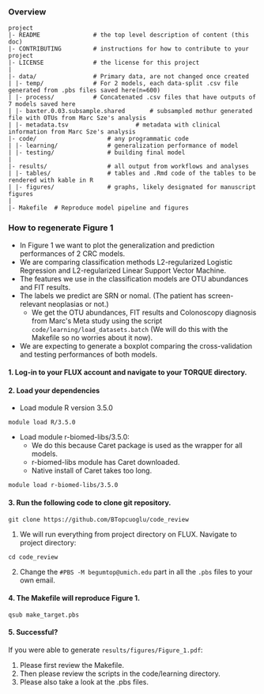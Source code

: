### Overview

	project
	|- README         		# the top level description of content (this doc)
	|- CONTRIBUTING    		# instructions for how to contribute to your project
	|- LICENSE         		# the license for this project
	|
	|- data/           		# Primary data, are not changed once created
	| |- temp/     			# For 2 models, each data-split .csv file generated from .pbs files saved here(n=600) 
	| |- process/     		# Concatenated .csv files that have outputs of 7 models saved here
	| |- baxter.0.03.subsample.shared      	# subsampled mothur generated file with OTUs from Marc Sze's analysis
	| |- metadata.tsv     		        # metadata with clinical information from Marc Sze's analysis 		
	|- code/          			# any programmatic code
	| |- learning/    			# generalization performance of model
	| |- testing/     			# building final model
	|
	|- results/        			# all output from workflows and analyses
	| |- tables/      			# tables and .Rmd code of the tables to be rendered with kable in R
	| |- figures/     			# graphs, likely designated for manuscript figures
	|
	|- Makefile	 # Reproduce model pipeline and figures



### How to regenerate Figure 1
- In Figure 1 we want to plot the generalization and prediction performances of 2 CRC models.
- We are comparing classification methods L2-regularized Logistic Regression and L2-regularized Linear Support Vector Machine.
- The features we use in the classification models are OTU abundances and FIT results.
- The labels we predict are SRN or nomal. (The patient has screen-relevant neoplasias or not.)
	- We get the OTU abundances, FIT results and Colonoscopy diagnosis from Marc's Meta study using the script ```code/learning/load_datasets.batch``` (We will do this with the Makefile so no worries about it now).
- We are expecting to generate a boxplot comparing the cross-validation and testing performances of both models.

#### 1. Log-in to your FLUX account and navigate to your TORQUE directory.

#### 2. Load your dependencies 
- Load module R version 3.5.0 
```
module load R/3.5.0
```

- Load module r-biomed-libs/3.5.0: 
	- We do this because Caret package is used as the wrapper for all models.
	- r-biomed-libs module has Caret downloaded.
	- Native install of Caret takes too long.
```
module load r-biomed-libs/3.5.0
```
	
#### 3. Run the following code to clone git repository.
```
git clone https://github.com/BTopcuoglu/code_review
```
1. We will run everything from project directory on FLUX. Navigate to project directory:

```
cd code_review
```

2. Change the ```#PBS -M begumtop@umich.edu``` part in all the ```.pbs``` files to your own email.

#### 4. The Makefile will reproduce Figure 1.
```
qsub make_target.pbs
```

#### 5. Successful?
If you were able to generate ```results/figures/Figure_1.pdf```:

1. Please first review the Makefile.
2. Then please review the scripts in the code/learning directory.
3. Please also take a look at the .pbs files.



